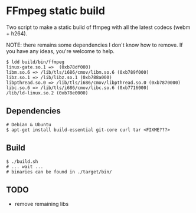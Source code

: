 FFmpeg static build
===================

Two script to make a static build of ffmpeg with all the latest codecs (webm + h264).

NOTE: there remains some dependencies I don't know how to remove. If you have any ideas, you're welcome to help.

    $ ldd build/bin/ffmpeg
	linux-gate.so.1 =>  (0xb78df000)
	libm.so.6 => /lib/tls/i686/cmov/libm.so.6 (0xb789f000)
	libz.so.1 => /lib/libz.so.1 (0xb788a000)
	libpthread.so.0 => /lib/tls/i686/cmov/libpthread.so.0 (0xb7870000)
	libc.so.6 => /lib/tls/i686/cmov/libc.so.6 (0xb7716000)
	/lib/ld-linux.so.2 (0xb78e0000)

Dependencies
------------

    # Debian & Ubuntu
    $ apt-get install build-essential git-core curl tar <FIXME???>


Build
-----

    $ ./build.sh
    # ... wait ...
    # binaries can be found in ./target/bin/

TODO
----

 * remove remaining libs

